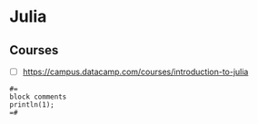 # Julia
## Courses
- [ ] https://campus.datacamp.com/courses/introduction-to-julia

```
#=
block comments
println(1);
=#
```
